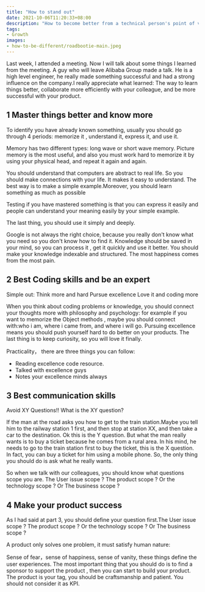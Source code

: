 ```yaml
---
title: "How to stand out"
date: 2021-10-06T11:20:33+08:00
description: "How to become better from a technical person's point of view"
tags:
- Growth
images:
- how-to-be-different/roadbootie-main.jpeg
---
```


Last week, I attended a meeting. Now I will talk about some things I learned from the meeting. A guy who will leave Alibaba Group made a talk. He is a high level engineer, he really made something successful and had a strong influence on the company.I really appreciate what learned: The way to learn things better, collaborate more efficiently with your colleague, and be more successful with your product.

## 1 Master things better and know more

To identify you have already known something, usually you should go through 4 periods: memorize it , understand it, express it, and use it.  

Memory has two different types: long wave or short wave memory. Picture memory is the most useful, and also you must work hard to memorize it by using your physical head, and repeat it again and again.  

You should understand that computers are abstract to real life. So you should make connections with your life. It makes it easy to understand. The best way is to make a simple example.Moreover, you should learn something as much as possible  

Testing if you have mastered something is that you can express it easily and people can understand your meaning easily by your simple example.  

The last thing, you should use it simply and deeply.  

Google is not always the right choice, because you really don't know what you need so you don't know how to find it. Knowledge should be saved in your mind, so you can process it , get it quickly and use it better. You should make your knowledge indexable and structured.
The most happiness comes from the most pain.

## 2 Best Coding skills and be an expert

Simple out:
Think more and hard
Pursue excellence
Love it and coding more

When you think about coding problems or knowledge, you should connect your thoughts more with philosophy and psychology: for example if you want to memorize the Object methods , maybe you should connect with:who i am, where i came from, and where i will go. Pursuing excellence means you should push yourself hard to do better on your products. The last thing is to keep curiosity, so you will love it finally.  
  
Practicality， there are three things you can follow:
  
* Reading excellence code resource.
* Talked with excellence guys
* Notes your excellence minds always

## 3 Best communication skills

Avoid XY Questions!! What is the XY question?  

If the man at the road asks you how to get to the train station.Maybe you tell him to the railway station 1 first, and then stop at station XX, and then take a car to the destination. Ok this is the Y question. But what the man really wants is to buy a ticket because he comes from a rural area. In his mind, he needs to go to the train station first to buy the ticket, this is the X question. In fact, you can buy a ticket for him using a mobile phone. So, the only thing you should do is ask what he really wants.  

So when we talk with our colleagues, you should know what questions scope you are. The User issue scope ? The product scope ? Or the technology scope ? Or The business scope ?

## 4 Make your product success

As I had said at part 3, you should define your question first.The User issue scope ? The product scope ? Or the technology scope ? Or The business scope ?

A product only solves one problem, it must satisfy human nature:  

Sense of fear，sense of happiness, sense of vanity, these things define the user experiences.
The most important thing that you should do is to find a sponsor to support the product , then you can start to build your product. The product is your tag, you should be craftsmanship and patient. You should not consider it as KPI.
